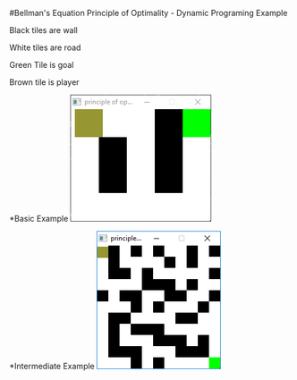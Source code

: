 #Bellman's Equation Principle of Optimality - Dynamic Programing Example

Black tiles are wall

White tiles are road

Green Tile is goal

Brown tile is player

*Basic Example
![Alt text](example.gif?raw=true "Example")


*Intermediate Example
![Alt text](example2.gif?raw=true "Example")
